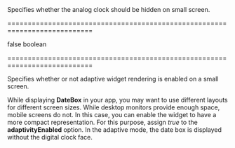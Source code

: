 <!--**
/*-------------------------------------------
    Auto-generated file. Do not modify.
-------------------------------------------

**-->
<!--d-->Specifies whether the analog clock should be hidden on small screen.<!--/d-->
===========================================================================
<!--default-->false<!--/default-->
<!--type-->boolean<!--/type-->
===========================================================================

<!--shortDescription-->
Specifies whether or not adaptive widget rendering is enabled on a small screen. 
<!--/shortDescription-->

<!--fullDescription-->
While displaying **DateBox** in your app, you may want to use different layouts for different screen sizes. While desktop monitors provide enough space, mobile screens do not. In this case, you can enable the widget to have a more compact representation. For this purpose, assign *true* to the **adaptivityEnabled** option. In the adaptive mode, the date box is displayed without the digital clock face.


<!--/fullDescription-->